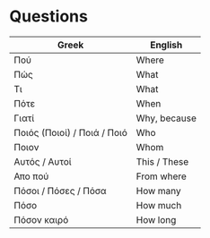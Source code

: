 # Questions

| Greek | English |
|--|--|
| Πού | Where |
| Πώς | What |
| Τι | What |
| Πότε | When |
| Γιατί | Why, because |
| Ποιός (Ποιοί) / Ποιά / Ποιό | Who |
| Ποιον | Whom |
| Αυτός / Αυτοί | This / These |
| Απο πού | From where |
| Πόσοι / Πόσες / Πόσα | How many |
| Πόσο | How much |
| Πόσον καιρό | How long |
